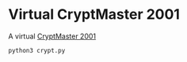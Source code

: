 # Virtual CryptMaster 2001

A virtual [CryptMaster 2001](https://lcamtuf.substack.com/p/afternoon-project-cryptmaster-2001)

```
python3 crypt.py
```
